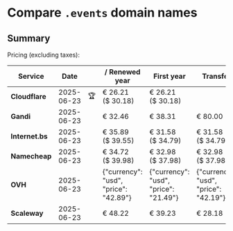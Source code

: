 # Compare `.events` domain names

## Summary

Pricing (excluding taxes):

| Service | Date |  | / Renewed year | First year | Transfer | Restoration |
|--|--|--|--|--|--|--|
| **Cloudflare** | 2025-06-23 | 🏆 | € 26.21<br>($ 30.18) | € 26.21<br>($ 30.18) |  |  |
| **Gandi** | 2025-06-23 |  | € 32.46 | € 38.31 | € 80.00 | € 101.06 |
| **Internet.bs** | 2025-06-23 |  | € 35.89<br>($ 39.55) | € 31.58<br>($ 34.79) | € 31.58<br>($ 34.79) | € 277.55<br>($ 305.75) |
| **Namecheap** | 2025-06-23 |  | € 34.72<br>($ 39.98) | € 32.98<br>($ 37.98) | € 32.98<br>($ 37.98) |  |
| **OVH** | 2025-06-23 |  | {"currency": "usd", "price": "42.89"} | {"currency": "usd", "price": "21.49"} | {"currency": "usd", "price": "42.19"} |  |
| **Scaleway** | 2025-06-23 |  | € 48.22 | € 39.23 | € 28.18 | € 49.99 |
